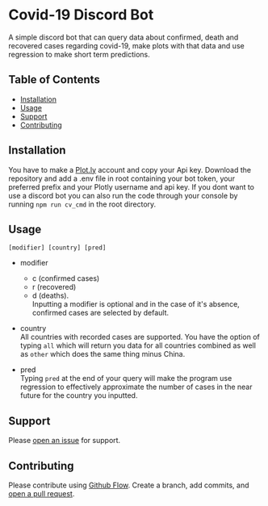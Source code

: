 # Covid-19 Discord Bot

A simple discord bot that can query data about confirmed, death and recovered cases regarding covid-19, make plots with that data and use regression to make short term predictions. 

## Table of Contents

- [Installation](#installation)
- [Usage](#usage)
- [Support](#support)
- [Contributing](#contributing)

## Installation

You have to make a [Plot.ly](https://chart-studio.plot.ly/feed/#/) account and copy your Api key.
Download the repository and add a .env file in root containing your bot token, your preferred prefix and your Plotly username and api key.
If you dont want to use a discord bot you can also run the code through your console by running ``npm run cv_cmd`` in the root directory.

## Usage

``[modifier] [country] [pred]``

- modifier
   - c (confirmed cases)
   - r (recovered)
   - d (deaths). \
   Inputting a modifier is optional and in the case of it's absence, confirmed cases are selected by default.
   
- country \
    All countries with recorded cases are supported. You have the option of typing ``all`` which
    will return you data for all countries combined as well as ``other`` which does the same thing
    minus China.
    
- pred \
    Typing ``pred`` at the end of your query will make the program use regression to effectively
    approximate the number of cases in the near future for the country you inputted.
    
## Support
   
Please [open an issue](https://github.com/AntoniosBarotsis/coronaBot/issues/new) for support.

## Contributing

Please contribute using [Github Flow](https://guides.github.com/introduction/flow/). 
Create a branch, add commits, and [open a pull request](https://github.com/AntoniosBarotsis/coronaBot/compare).
